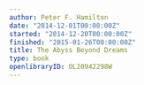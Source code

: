 ```yaml
---
author: Peter F. Hamilton
date: "2014-12-01T00:00:00Z"
started: "2014-12-20T00:00:00Z"
finished: "2015-01-26T00:00:00Z"
title: The Abyss Beyond Dreams
type: book
openlibraryID: OL20942298W
---
```

